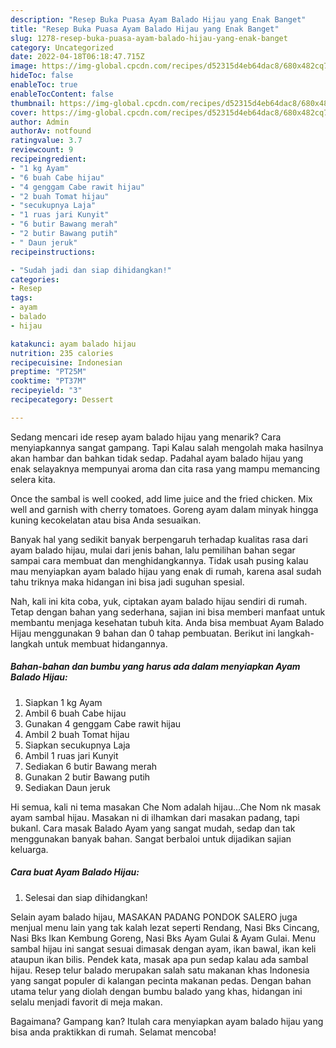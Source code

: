 ```yaml
---
description: "Resep Buka Puasa Ayam Balado Hijau yang Enak Banget"
title: "Resep Buka Puasa Ayam Balado Hijau yang Enak Banget"
slug: 1278-resep-buka-puasa-ayam-balado-hijau-yang-enak-banget
category: Uncategorized
date: 2022-04-18T06:18:47.715Z
image: https://img-global.cpcdn.com/recipes/d52315d4eb64dac8/680x482cq70/ayam-balado-hijau-foto-resep-utama.jpg
hideToc: false
enableToc: true
enableTocContent: false
thumbnail: https://img-global.cpcdn.com/recipes/d52315d4eb64dac8/680x482cq70/ayam-balado-hijau-foto-resep-utama.jpg
cover: https://img-global.cpcdn.com/recipes/d52315d4eb64dac8/680x482cq70/ayam-balado-hijau-foto-resep-utama.jpg
author: Admin
authorAv: notfound
ratingvalue: 3.7
reviewcount: 9
recipeingredient:
- "1 kg Ayam"
- "6 buah Cabe hijau"
- "4 genggam Cabe rawit hijau"
- "2 buah Tomat hijau"
- "secukupnya Laja"
- "1 ruas jari Kunyit"
- "6 butir Bawang merah"
- "2 butir Bawang putih"
- " Daun jeruk"
recipeinstructions:

- "Sudah jadi dan siap dihidangkan!"
categories:
- Resep
tags:
- ayam
- balado
- hijau

katakunci: ayam balado hijau 
nutrition: 235 calories
recipecuisine: Indonesian
preptime: "PT25M"
cooktime: "PT37M"
recipeyield: "3"
recipecategory: Dessert

---
```



Sedang mencari ide resep ayam balado hijau yang menarik? Cara menyiapkannya sangat gampang. Tapi Kalau salah mengolah maka hasilnya akan hambar dan bahkan tidak sedap. Padahal ayam balado hijau yang enak selayaknya mempunyai aroma dan cita rasa yang mampu memancing selera kita.


Once the sambal is well cooked, add lime juice and the fried chicken. Mix well and garnish with cherry tomatoes. Goreng ayam dalam minyak hingga kuning kecokelatan atau bisa Anda sesuaikan.

Banyak hal yang sedikit banyak berpengaruh terhadap kualitas rasa dari ayam balado hijau, mulai dari jenis bahan, lalu pemilihan bahan segar sampai cara membuat dan menghidangkannya. Tidak usah pusing kalau mau menyiapkan ayam balado hijau yang enak di rumah, karena asal sudah tahu triknya maka hidangan ini bisa jadi suguhan spesial.


Nah, kali ini kita coba, yuk, ciptakan ayam balado hijau sendiri di rumah. Tetap dengan bahan yang sederhana, sajian ini bisa memberi manfaat untuk membantu menjaga kesehatan tubuh kita. Anda bisa membuat Ayam Balado Hijau menggunakan 9 bahan dan 0 tahap pembuatan. Berikut ini langkah-langkah untuk membuat hidangannya.

<!--inarticleads1-->

##### Bahan-bahan dan bumbu yang harus ada dalam menyiapkan Ayam Balado Hijau:

1. Siapkan 1 kg Ayam
1. Ambil 6 buah Cabe hijau
1. Gunakan 4 genggam Cabe rawit hijau
1. Ambil 2 buah Tomat hijau
1. Siapkan secukupnya Laja
1. Ambil 1 ruas jari Kunyit
1. Sediakan 6 butir Bawang merah
1. Gunakan 2 butir Bawang putih
1. Sediakan  Daun jeruk


Hi semua, kali ni tema masakan Che Nom adalah hijau…Che Nom nk masak ayam sambal hijau. Masakan ni di ilhamkan dari masakan padang, tapi bukanl. Cara masak Balado Ayam yang sangat mudah, sedap dan tak menggunakan banyak bahan. Sangat berbaloi untuk dijadikan sajian keluarga. 

<!--inarticleads2-->

##### Cara buat Ayam Balado Hijau:


1. Selesai dan siap dihidangkan!

Selain ayam balado hijau, MASAKAN PADANG PONDOK SALERO juga menjual menu lain yang tak kalah lezat seperti Rendang, Nasi Bks Cincang, Nasi Bks Ikan Kembung Goreng, Nasi Bks Ayam Gulai &amp; Ayam Gulai. Menu sambal hijau ini sangat sesuai dimasak dengan ayam, ikan bawal, ikan keli ataupun ikan bilis. Pendek kata, masak apa pun sedap kalau ada sambal hijau. Resep telur balado merupakan salah satu makanan khas Indonesia yang sangat populer di kalangan pecinta makanan pedas. Dengan bahan utama telur yang diolah dengan bumbu balado yang khas, hidangan ini selalu menjadi favorit di meja makan. 

Bagaimana? Gampang kan? Itulah cara menyiapkan ayam balado hijau yang bisa anda praktikkan di rumah. Selamat mencoba!
